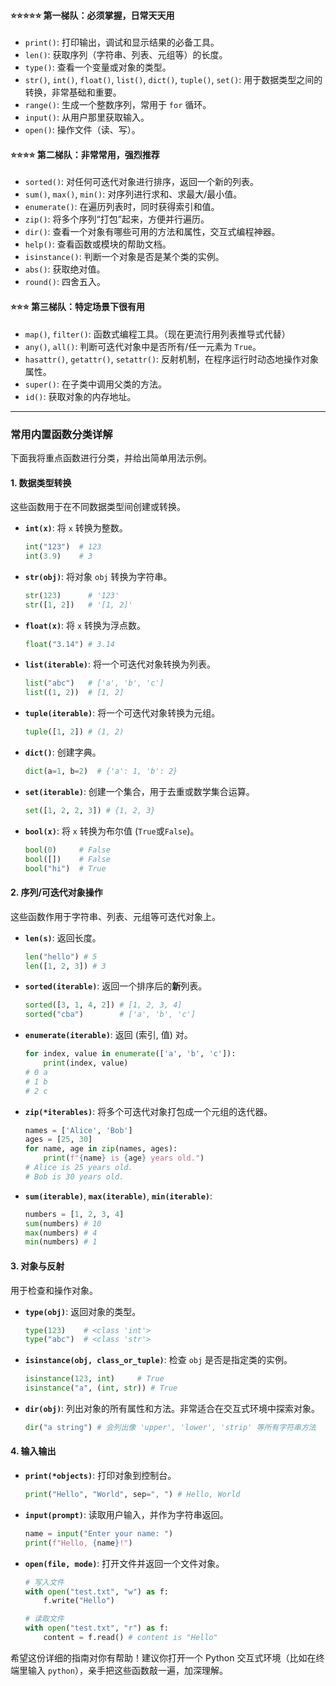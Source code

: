 #### ⭐⭐⭐⭐⭐ **第一梯队：必须掌握，日常天天用**

*   `print()`: 打印输出，调试和显示结果的必备工具。
*   `len()`: 获取序列（字符串、列表、元组等）的长度。
*   `type()`: 查看一个变量或对象的类型。
*   `str()`, `int()`, `float()`, `list()`, `dict()`, `tuple()`, `set()`: 用于数据类型之间的转换，非常基础和重要。
*   `range()`: 生成一个整数序列，常用于 `for` 循环。
*   `input()`: 从用户那里获取输入。
*   `open()`: 操作文件（读、写）。

#### ⭐⭐⭐⭐ **第二梯队：非常常用，强烈推荐**

*   `sorted()`: 对任何可迭代对象进行排序，返回一个新的列表。
*   `sum()`, `max()`, `min()`: 对序列进行求和、求最大/最小值。
*   `enumerate()`: 在遍历列表时，同时获得索引和值。
*   `zip()`: 将多个序列“打包”起来，方便并行遍历。
*   `dir()`: 查看一个对象有哪些可用的方法和属性，交互式编程神器。
*   `help()`: 查看函数或模块的帮助文档。
*   `isinstance()`: 判断一个对象是否是某个类的实例。
*   `abs()`: 获取绝对值。
*   `round()`: 四舍五入。

#### ⭐⭐⭐ **第三梯队：特定场景下很有用**

*   `map()`, `filter()`: 函数式编程工具。（现在更流行用列表推导式代替）
*   `any()`, `all()`: 判断可迭代对象中是否所有/任一元素为 `True`。
*   `hasattr()`, `getattr()`, `setattr()`: 反射机制，在程序运行时动态地操作对象属性。
*   `super()`: 在子类中调用父类的方法。
*   `id()`: 获取对象的内存地址。

---

### 常用内置函数分类详解

下面我将重点函数进行分类，并给出简单用法示例。

#### 1. 数据类型转换

这些函数用于在不同数据类型间创建或转换。

*   **`int(x)`**: 将 `x` 转换为整数。
    ```python
    int("123")  # 123
    int(3.9)    # 3
    ```
*   **`str(obj)`**: 将对象 `obj` 转换为字符串。
    ```python
    str(123)      # '123'
    str([1, 2])   # '[1, 2]'
    ```
*   **`float(x)`**: 将 `x` 转换为浮点数。
    ```python
    float("3.14") # 3.14
    ```
*   **`list(iterable)`**: 将一个可迭代对象转换为列表。
    ```python
    list("abc")   # ['a', 'b', 'c']
    list((1, 2))  # [1, 2]
    ```
*   **`tuple(iterable)`**: 将一个可迭代对象转换为元组。
    ```python
    tuple([1, 2]) # (1, 2)
    ```
*   **`dict()`**: 创建字典。
    ```python
    dict(a=1, b=2)  # {'a': 1, 'b': 2}
    ```
*   **`set(iterable)`**: 创建一个集合，用于去重或数学集合运算。
    ```python
    set([1, 2, 2, 3]) # {1, 2, 3}
    ```
*   **`bool(x)`**: 将 `x` 转换为布尔值 (`True`或`False`)。
    ```python
    bool(0)     # False
    bool([])    # False
    bool("hi")  # True
    ```

#### 2. 序列/可迭代对象操作

这些函数作用于字符串、列表、元组等可迭代对象上。

*   **`len(s)`**: 返回长度。
    ```python
    len("hello") # 5
    len([1, 2, 3]) # 3
    ```
*   **`sorted(iterable)`**: 返回一个排序后的**新**列表。
    ```python
    sorted([3, 1, 4, 2]) # [1, 2, 3, 4]
    sorted("cba")        # ['a', 'b', 'c']
    ```
*   **`enumerate(iterable)`**: 返回 (索引, 值) 对。
    ```python
    for index, value in enumerate(['a', 'b', 'c']):
        print(index, value)
    # 0 a
    # 1 b
    # 2 c
    ```
*   **`zip(*iterables)`**: 将多个可迭代对象打包成一个元组的迭代器。
    ```python
    names = ['Alice', 'Bob']
    ages = [25, 30]
    for name, age in zip(names, ages):
        print(f"{name} is {age} years old.")
    # Alice is 25 years old.
    # Bob is 30 years old.
    ```
*   **`sum(iterable)`**, **`max(iterable)`**, **`min(iterable)`**:
    ```python
    numbers = [1, 2, 3, 4]
    sum(numbers) # 10
    max(numbers) # 4
    min(numbers) # 1
    ```

#### 3. 对象与反射

用于检查和操作对象。

*   **`type(obj)`**: 返回对象的类型。
    ```python
    type(123)    # <class 'int'>
    type("abc")  # <class 'str'>
    ```
*   **`isinstance(obj, class_or_tuple)`**: 检查 `obj` 是否是指定类的实例。
    ```python
    isinstance(123, int)     # True
    isinstance("a", (int, str)) # True
    ```
*   **`dir(obj)`**: 列出对象的所有属性和方法。非常适合在交互式环境中探索对象。
    ```python
    dir("a string") # 会列出像 'upper', 'lower', 'strip' 等所有字符串方法
    ```

#### 4. 输入输出

*   **`print(*objects)`**: 打印对象到控制台。
    ```python
    print("Hello", "World", sep=", ") # Hello, World
    ```
*   **`input(prompt)`**: 读取用户输入，并作为字符串返回。
    ```python
    name = input("Enter your name: ")
    print(f"Hello, {name}!")
    ```
*   **`open(file, mode)`**: 打开文件并返回一个文件对象。
    ```python
    # 写入文件
    with open("test.txt", "w") as f:
        f.write("Hello")

    # 读取文件
    with open("test.txt", "r") as f:
        content = f.read() # content is "Hello"
    ```

希望这份详细的指南对你有帮助！建议你打开一个 Python 交互式环境（比如在终端里输入 `python`），亲手把这些函数敲一遍，加深理解。
